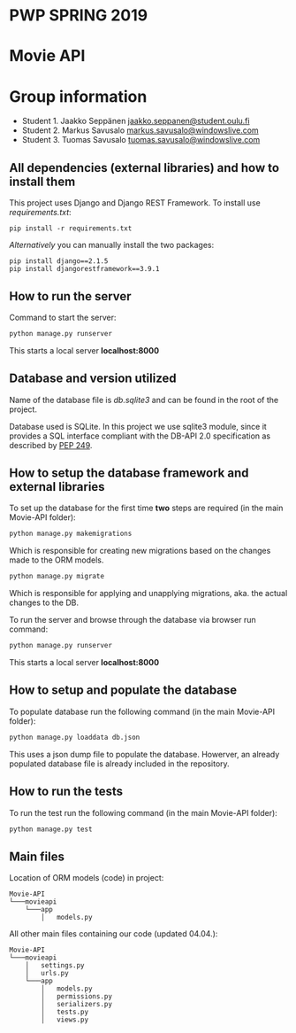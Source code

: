 # PWP SPRING 2019
# Movie API
# Group information
* Student 1. Jaakko Seppänen jaakko.seppanen@student.oulu.fi
* Student 2. Markus Savusalo markus.savusalo@windowslive.com
* Student 3. Tuomas Savusalo tuomas.savusalo@windowslive.com


## All dependencies (external libraries) and how to install them
This project uses Django and Django REST Framework.
To install use *requirements.txt*:
```
pip install -r requirements.txt
```
*Alternatively* you can manually install the two packages:
```
pip install django==2.1.5
pip install djangorestframework==3.9.1
```

## How to run the server
Command to start the server:
```python
python manage.py runserver
```
This starts a local server **localhost:8000**

## Database and version utilized
Name of the database file is *db.sqlite3* and can be found in the root of the project.

Database used is SQLite. In this project we use sqlite3 module, since it provides a SQL interface compliant with the DB-API 2.0 specification as described by [PEP 249](https://www.python.org/dev/peps/pep-0249/).

## How to setup the database framework and external libraries
To set up the database for the first time **two** steps are required (in the main Movie-API folder):
```python
python manage.py makemigrations
```
Which is responsible for creating new migrations based on the changes made to the ORM models.
```python
python manage.py migrate
```
Which is responsible for applying and unapplying migrations, aka. the actual changes to the DB.

To run the server and browse through the database via browser run command:
```python
python manage.py runserver
```
This starts a local server **localhost:8000**

## How to setup and populate the database
To populate database run the following command (in the main Movie-API folder):
```python
python manage.py loaddata db.json
```
This uses a json dump file to populate the database. Howerver, an already populated database file is already included in the repository.
## How to run the tests
To run the test run the following command (in the main Movie-API folder):
```python
python manage.py test
```
## Main files
Location of ORM models (code) in project:
```
Movie-API  
└───movieapi
    └───app
        │   models.py
```        

All other main files containing our code (updated 04.04.):
```
Movie-API  
└───movieapi
    │   settings.py
    │   urls.py
    └───app
        │   models.py
        │   permissions.py
        │   serializers.py
        │   tests.py
        │   views.py
```    
